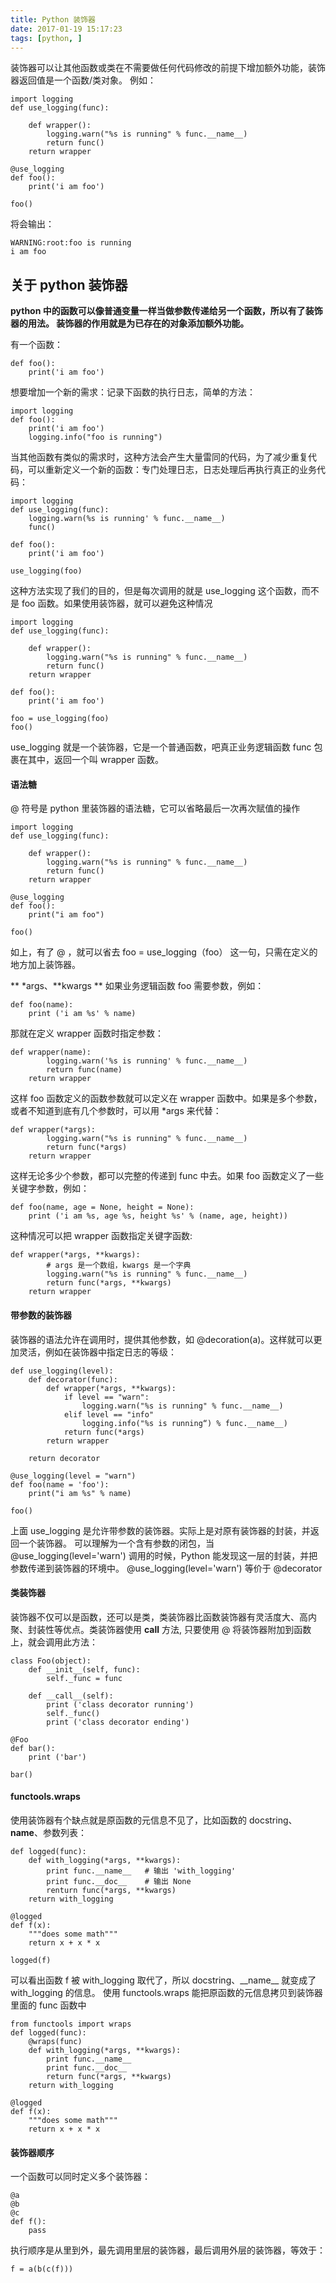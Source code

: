 ```yaml
---
title: Python 装饰器
date: 2017-01-19 15:17:23
tags: [python, ]
---
```

装饰器可以让其他函数或类在不需要做任何代码修改的前提下增加额外功能，装饰器返回值是一个函数/类对象。
例如：

    import logging
    def use_logging(func):

        def wrapper():
            logging.warn("%s is running" % func.__name__)
            return func()
        return wrapper

    @use_logging
    def foo():
        print('i am foo')

    foo()
将会输出：

    WARNING:root:foo is running
    i am foo

<!-- more -->
## 关于 python 装饰器

**python 中的函数可以像普通变量一样当做参数传递给另一个函数，所以有了装饰器的用法。
装饰器的作用就是为已存在的对象添加额外功能。**

有一个函数：

    def foo():
        print('i am foo')

想要增加一个新的需求：记录下函数的执行日志，简单的方法：

    import logging
    def foo():
        print('i am foo')
        logging.info("foo is running")

当其他函数有类似的需求时，这种方法会产生大量雷同的代码，为了减少重复代码，可以重新定义一个新的函数：专门处理日志，日志处理后再执行真正的业务代码：

    import logging
    def use_logging(func):
        logging.warn(%s is running' % func.__name__)
        func()

    def foo():
        print('i am foo')
    
    use_logging(foo)

这种方法实现了我们的目的，但是每次调用的就是 use_logging 这个函数，而不是 foo 函数。如果使用装饰器，就可以避免这种情况

    import logging
    def use_logging(func):

        def wrapper():
            logging.warn("%s is running" % func.__name__)
            return func()
        return wrapper
    
    def foo():
        print('i am foo')

    foo = use_logging(foo)
    foo()

use_logging 就是一个装饰器，它是一个普通函数，吧真正业务逻辑函数 func 包裹在其中，返回一个叫 wrapper 函数。

#### 语法糖
@ 符号是 python 里装饰器的语法糖，它可以省略最后一次再次赋值的操作

    import logging
    def use_logging(func):

        def wrapper():
            logging.warn("%s is running" % func.__name__)
            return func()
        return wrapper

    @use_logging
    def foo():
        print("i am foo")

    foo()

如上，有了 @ ，就可以省去 foo = use_logging（foo） 这一句，只需在定义的地方加上装饰器。

** \*args、\*\*kwargs **
如果业务逻辑函数 foo 需要参数，例如：

    def foo(name):
        print ('i am %s' % name)

那就在定义 wrapper 函数时指定参数：

    def wrapper(name):
            logging.warn('%s is running' % func.__name__)
            return func(name)
        return wrapper

这样 foo 函数定义的函数参数就可以定义在 wrapper 函数中。如果是多个参数，或者不知道到底有几个参数时，可以用 \*args 来代替：

    def wrapper(*args):
            logging.warn("%s is running" % func.__name__)
            return func(*args)
        return wrapper

这样无论多少个参数，都可以完整的传递到 func 中去。如果 foo 函数定义了一些关键字参数，例如：

    def foo(name, age = None, height = None):
        print ('i am %s, age %s, height %s' % (name, age, height))

这种情况可以把 wrapper 函数指定关键字函数:

    def wrapper(*args, **kwargs):
            # args 是一个数组，kwargs 是一个字典
            logging.warn("%s is running" % func.__name__)
            return func(*args, **kwargs)
        return wrapper

#### 带参数的装饰器

装饰器的语法允许在调用时，提供其他参数，如 @decoration(a)。这样就可以更加灵活，例如在装饰器中指定日志的等级：

    def use_logging(level):
        def decorator(func):
            def wrapper(*args, **kwargs):
                if level == "warn":
                    logging.warn("%s is running" % func.__name__)
                elif level == "info"
                    logging.info("%s is running“) % func.__name__)
                return func(*args)
            return wrapper

        return decorator
    
    @use_logging(level = "warn")
    def foo(name = 'foo'):
        print("i am %s" % name)
    
    foo()

上面 use_logging 是允许带参数的装饰器。实际上是对原有装饰器的封装，并返回一个装饰器。
可以理解为一个含有参数的闭包，当 @use_logging(level='warn') 调用的时候，Python 能发现这一层的封装，并把参数传递到装饰器的环境中。
@use_logging(level='warn') 等价于 @decorator

#### 类装饰器
装饰器不仅可以是函数，还可以是类，类装饰器比函数装饰器有灵活度大、高内聚、封装性等优点。类装饰器使用 __call__ 方法, 只要使用 @ 将装饰器附加到函数上，就会调用此方法：

    class Foo(object):
        def __init__(self, func):
            self._func = func
        
        def __call__(self):
            print ('class decorator running')
            self._func()
            print ('class decorator ending')

    @Foo
    def bar():
        print ('bar')

    bar()

#### functools.wraps
使用装饰器有个缺点就是原函数的元信息不见了，比如函数的 docstring、__name__、参数列表：

    def logged(func):
        def with_logging(*args, **kwargs):
            print func.__name__   # 输出 'with_logging'
            print func.__doc__    # 输出 None
            renturn func(*args, **kwargs)
        return with_logging
    
    @logged
    def f(x):
        """does some math"""
        return x + x * x
    
    logged(f)

可以看出函数 f 被 with_logging 取代了，所以 docstring、\_\_name\_\_ 就变成了 with_logging 的信息。
使用 functools.wraps 能把原函数的元信息拷贝到装饰器里面的 func 函数中

    from functools import wraps
    def logged(func):
        @wraps(func)
        def with_logging(*args, **kwargs):
            print func.__name__
            print func.__doc__
            return func(*args, **kwargs)
        return with_logging
    
    @logged
    def f(x):
        """does some math"""
        return x + x * x

#### 装饰器顺序
一个函数可以同时定义多个装饰器：

    @a
    @b 
    @c 
    def f():
        pass

执行顺序是从里到外，最先调用里层的装饰器，最后调用外层的装饰器，等效于：

    f = a(b(c(f)))
